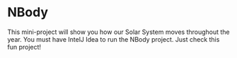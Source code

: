 # NBody
This mini-project will show you how our Solar System moves throughout the year. You must have IntelJ Idea to run the NBody project. Just check this fun project! 
